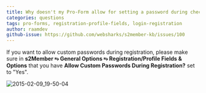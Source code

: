 ```yaml
---
title: Why doesn't my Pro-Form allow for setting a password during checkout?
categories: questions
tags: pro-forms, registration-profile-fields, login-registration
author: raamdev
github-issue: https://github.com/websharks/s2member-kb/issues/100
---
```


If you want to allow custom passwords during registration, please make sure in **s2Member ⥱ General Options ⥱ Registration/Profile Fields & Options** that you have **Allow Custom Passwords During Registration?** set to "Yes".

![2015-02-09_19-50-04](https://cloud.githubusercontent.com/assets/53005/6119296/e1d456cc-b094-11e4-892b-5305c5bfc511.png)